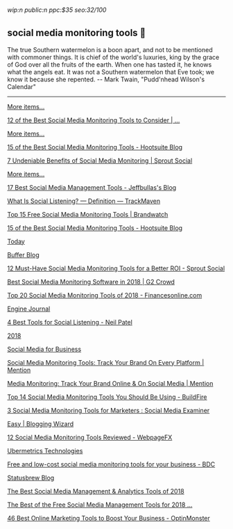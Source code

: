 ###### wip:n public:n ppc:$35 seo:32/100

## social media monitoring tools :tophat:

The true Southern watermelon is a boon apart, and not to be mentioned with
commoner things.  It is chief of the world's luxuries, king by the grace of God
over all the fruits of the earth.  When one has tasted it, he knows what the
angels eat.  It was not a Southern watermelon that Eve took; we know it because
she repented.
		-- Mark Twain, "Pudd'nhead Wilson's Calendar"


----------


[    ](http://www.meltwater.com/reputation-management/)

[More items... ](https://www.socialmediatoday.com/social-business/12-best-social-media-monitoring-tools-consider)

[      12 of the Best Social Media Monitoring Tools to Consider | ... ](https://www.socialmediatoday.com/social-business/12-best-social-media-monitoring-tools-consider)

[More items...](http://blog.hootsuite.com/social-media-monitoring-tools/)

[      15 of the Best Social Media Monitoring Tools - Hootsuite Blog ](https://blog.hootsuite.com/social-media-monitoring-tools/)

[      7 Undeniable Benefits of Social Media Monitoring | Sprout Social ](https://sproutsocial.com/insights/social-media-monitoring/)

[More items... ](https://www.jeffbullas.com/17-best-social-media-management-tools/)

[      17 Best Social Media Management Tools - Jeffbullas's Blog ](https://www.jeffbullas.com/17-best-social-media-management-tools/)

[      What Is Social Listening? — Definition — TrackMaven ](https://trackmaven.com/marketing-dictionary/social-listening/)

[Top 15 Free Social Media Monitoring Tools | Brandwatch ](http://www.brandwatch.com/blog/top-free-social-media-monitoring-tools/amp/)

[15 of the Best Social Media Monitoring Tools - Hootsuite Blog ](http://blog.hootsuite.com/social-media-monitoring-tools/amp/)

[Today ](http://www.socialmediatoday.com/social-business/12-best-social-media-monitoring-tools-consider)

[Buffer Blog ](http://blog.bufferapp.com/social-media-monitoring-tools/amp)

[12 Must-Have Social Media Monitoring Tools for a Better ROI - Sprout Social ](http://sproutsocial.com/insights/social-media-monitoring-tools/amp/)

[Best Social Media Monitoring Software in 2018 | G2 Crowd ](http://www.g2crowd.com/categories/social-media-monitoring.amp)

[Top 20 Social Media Monitoring Tools of 2018 - Financesonline.com ](http://financesonline.com/top-20-social-media-monitoring-tools/)

[Engine Journal ](http://www.searchenginejournal.com/social-media-monitoring-tools-awario/275255/)

[4 Best Tools for Social Listening - Neil Patel ](http://neilpatel.com/blog/social-listening-tools/amp/)

[2018 ](http://www.dreamgrow.com/69-free-social-media-monitoring-tools/amp/)

[Social Media for Business ](http://oursocialtimes.com/10-best-free-social-media-monitoring-tools/)

[Social Media Monitoring Tools: Track Your Brand On Every Platform | Mention ](http://mention.com/en/social-media-monitoring-tools/)

[Media Monitoring: Track Your Brand Online & On Social Media | Mention ](http://mention.com/en/media-monitoring/)

[Top 14 Social Media Monitoring Tools You Should Be Using - BuildFire ](http://buildfire.com/social-media-monitoring-tools/)

[3 Social Media Monitoring Tools for Marketers : Social Media Examiner ](http://www.socialmediaexaminer.com/3-social-media-monitoring-tools-marketers/)

[Easy | Blogging Wizard ](http://bloggingwizard.com/social-media-monitoring-tools/)

[12 Social Media Monitoring Tools Reviewed - WebpageFX ](http://www.webfx.com/blog/web-design/12-social-media-monitoring-tools-reviewed/amp/)

[Ubermetrics Technologies ](http://www.ubermetrics-technologies.com/blog/free-social-media-monitoring-tools/)

[Free and low-cost social media monitoring tools for your business - BDC ](http://www.bdc.ca/en/articles-tools/technology/free-low-cost-applications/pages/social-media-monitoring-free-low-cost-options.aspx)

[Statusbrew Blog ](http://blog.statusbrew.com/social-media-monitoring-tools-for-small-businesses/amp/)

[    ](http://www.crispthinking.com/social-media-risk-management)

[    ](http://www.zoho.com/social/social-media-monitoring.html)

[    ](http://resources.synthesio.com/aw-nb-sl.html?utm_source=adwords&utm_medium=cpc&utm_campaign=listening)

[The Best Social Media Management & Analytics Tools of 2018 ](http://www.pcmag.com/article2/0,2817,2491376,00.asp)

[The Best of the Free Social Media Management Tools for 2018 ... ](http://www.bluleadz.com/blog/best-free-social-media-management-tools?hs_amp=true)

[46 Best Online Marketing Tools to Boost Your Business - OptinMonster ](http://optinmonster.com/45-best-free-online-marketing-tools/)

